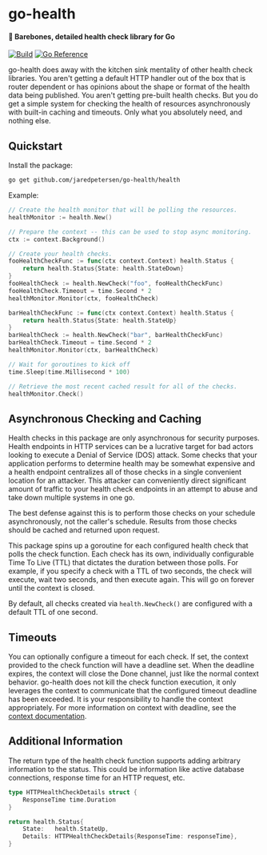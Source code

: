 # go-health
#### 🏥 Barebones, detailed health check library for Go
[![Build](https://github.com/jaredpetersen/go-health/actions/workflows/build.yaml/badge.svg)](https://github.com/jaredpetersen/go-health/actions/workflows/build.yaml)
[![Go Reference](https://pkg.go.dev/badge/github.com/jaredpetersen/go-health/health.svg)](https://pkg.go.dev/github.com/jaredpetersen/go-health/health)

go-health does away with the kitchen sink mentality of other health check libraries. You aren't getting a default HTTP
handler out of the box that is router dependent or has opinions about the shape or format of the health data being
published. You aren't getting pre-built health checks. But you do get a simple system for checking the health of
resources asynchronously with built-in caching and timeouts. Only what you absolutely need, and nothing else.

## Quickstart
Install the package:
```sh
go get github.com/jaredpetersen/go-health/health
```

Example:
```go
// Create the health monitor that will be polling the resources.
healthMonitor := health.New()

// Prepare the context -- this can be used to stop async monitoring.
ctx := context.Background()

// Create your health checks.
fooHealthCheckFunc := func(ctx context.Context) health.Status {
    return health.Status{State: health.StateDown}
}
fooHealthCheck := health.NewCheck("foo", fooHealthCheckFunc)
fooHealthCheck.Timeout = time.Second * 2
healthMonitor.Monitor(ctx, fooHealthCheck)

barHealthCheckFunc := func(ctx context.Context) health.Status {
    return health.Status{State: health.StateUp}
}
barHealthCheck := health.NewCheck("bar", barHealthCheckFunc)
barHealthCheck.Timeout = time.Second * 2
healthMonitor.Monitor(ctx, barHealthCheck)

// Wait for goroutines to kick off
time.Sleep(time.Millisecond * 100)

// Retrieve the most recent cached result for all of the checks.
healthMonitor.Check()
```

## Asynchronous Checking and Caching
Health checks in this package are only asynchronous for security purposes. Health endpoints in HTTP services can be a
lucrative target for bad actors looking to execute a Denial of Service (DOS) attack. Some checks that your application
performs to determine health may be somewhat expensive and a health endpoint centralizes all of those checks in a
single convenient location for an attacker. This attacker can conveniently direct significant amount of traffic to your
health check endpoints in an attempt to abuse and take down multiple systems in one go.

The best defense against this is to perform those checks on your schedule asynchronously, not the caller's schedule.
Results from those checks should be cached and returned upon request.

This package spins up a goroutine for each configured health check that polls the check function. Each check has its
own, individually configurable Time To Live (TTL) that dictates the duration between those polls. For example, if you
specify a check with a TTL of two seconds, the check will execute, wait two seconds, and then execute again. This will
go on forever until the context is closed.

By default, all checks created via `health.NewCheck()` are configured with a default TTL of one second.

## Timeouts
You can optionally configure a timeout for each check. If set, the context provided to the check function will have a
deadline set. When the deadline expires, the context will close the Done channel, just like the normal context
behavior. go-health does not kill the check function execution, it only leverages the context to communicate that
the configured timeout deadline has been exceeded. It is your responsibility to handle the context appropriately. For
more information on context with deadline, see the [context documentation](https://pkg.go.dev/context#WithDeadline).

## Additional Information
The return type of the health check function supports adding arbitrary information to the status. This could be
information like active database connections, response time for an HTTP request, etc.

```go
type HTTPHealthCheckDetails struct {
    ResponseTime time.Duration
}
```

```go
return health.Status{
    State:   health.StateUp,
    Details: HTTPHealthCheckDetails{ResponseTime: responseTime},
}
```
